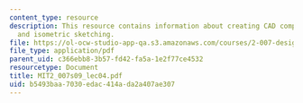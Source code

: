 ```yaml
---
content_type: resource
description: This resource contains information about creating CAD components 1, terminology
  and isometric sketching.
file: https://ol-ocw-studio-app-qa.s3.amazonaws.com/courses/2-007-design-and-manufacturing-i-spring-2009/b5493baa7030edac414ada2a407ae307_MIT2_007s09_lec04.pdf
file_type: application/pdf
parent_uid: c366ebb8-3b57-fd42-fa5a-1e2f77ce4532
resourcetype: Document
title: MIT2_007s09_lec04.pdf
uid: b5493baa-7030-edac-414a-da2a407ae307
---
```

